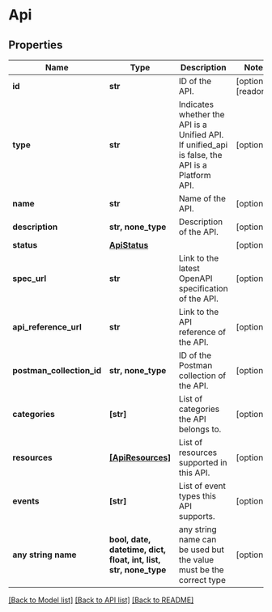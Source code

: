 # Api


## Properties
Name | Type | Description | Notes
------------ | ------------- | ------------- | -------------
**id** | **str** | ID of the API. | [optional] [readonly] 
**type** | **str** | Indicates whether the API is a Unified API. If unified_api is false, the API is a Platform API. | [optional] 
**name** | **str** | Name of the API. | [optional] 
**description** | **str, none_type** | Description of the API. | [optional] 
**status** | [**ApiStatus**](ApiStatus.md) |  | [optional] 
**spec_url** | **str** | Link to the latest OpenAPI specification of the API. | [optional] 
**api_reference_url** | **str** | Link to the API reference of the API. | [optional] 
**postman_collection_id** | **str, none_type** | ID of the Postman collection of the API. | [optional] 
**categories** | **[str]** | List of categories the API belongs to. | [optional] 
**resources** | [**[ApiResources]**](ApiResources.md) | List of resources supported in this API. | [optional] 
**events** | **[str]** | List of event types this API supports. | [optional] 
**any string name** | **bool, date, datetime, dict, float, int, list, str, none_type** | any string name can be used but the value must be the correct type | [optional]

[[Back to Model list]](../../README.md#documentation-for-models) [[Back to API list]](../../README.md#documentation-for-api-endpoints) [[Back to README]](../../README.md)


